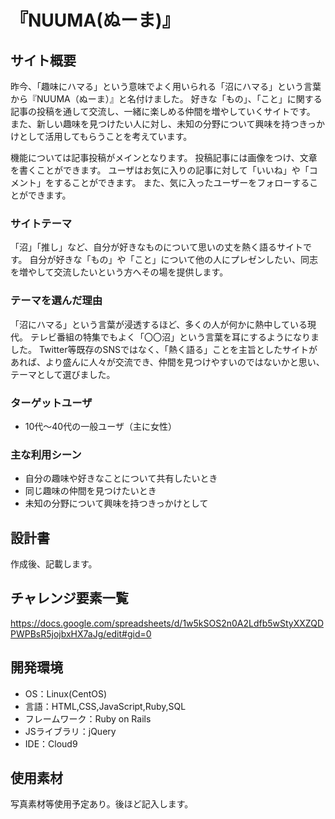 # 『NUUMA(ぬーま)』

## サイト概要
昨今、「趣味にハマる」という意味でよく用いられる「沼にハマる」という言葉から『NUUMA（ぬーま）』と名付けました。
好きな「もの」、「こと」に関する記事の投稿を通して交流し、一緒に楽しめる仲間を増やしていくサイトです。
また、新しい趣味を見つけたい人に対し、未知の分野について興味を持つきっかけとして活用してもらうことを考えています。

機能については記事投稿がメインとなります。
投稿記事には画像をつけ、文章を書くことができます。
ユーザはお気に入りの記事に対して「いいね」や「コメント」をすることができます。
また、気に入ったユーザーをフォローすることができます。

### サイトテーマ
「沼」「推し」など、自分が好きなものについて思いの丈を熱く語るサイトです。
自分が好きな「もの」や「こと」について他の人にプレゼンしたい、同志を増やして交流したいという方へその場を提供します。

### テーマを選んだ理由
「沼にハマる」という言葉が浸透するほど、多くの人が何かに熱中している現代。
テレビ番組の特集でもよく「〇〇沼」という言葉を耳にするようになりました。
Twitter等既存のSNSではなく、「熱く語る」ことを主旨としたサイトがあれば、より盛んに人々が交流でき、仲間を見つけやすいのではないかと思い、テーマとして選びました。

### ターゲットユーザ
- 10代〜40代の一般ユーザ（主に女性）

### 主な利用シーン
- 自分の趣味や好きなことについて共有したいとき
- 同じ趣味の仲間を見つけたいとき
- 未知の分野について興味を持つきっかけとして

## 設計書
作成後、記載します。

## チャレンジ要素一覧
<https://docs.google.com/spreadsheets/d/1w5kSOS2n0A2Ldfb5wStyXXZQDPWPBsR5jojbxHX7aJg/edit#gid=0>

## 開発環境
- OS：Linux(CentOS)
- 言語：HTML,CSS,JavaScript,Ruby,SQL
- フレームワーク：Ruby on Rails
- JSライブラリ：jQuery
- IDE：Cloud9

## 使用素材
写真素材等使用予定あり。後ほど記入します。